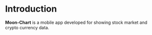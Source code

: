 # Introduction

**Moon-Chart** is a mobile app developed for showing stock market and crypto currency data.
